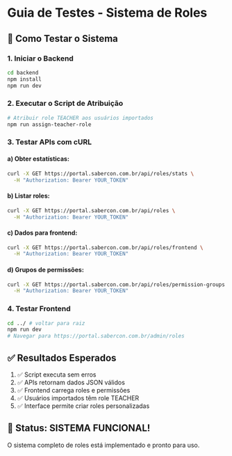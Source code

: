 # Guia de Testes - Sistema de Roles

## 🧪 Como Testar o Sistema

### 1. **Iniciar o Backend**
```bash
cd backend
npm install
npm run dev
```

### 2. **Executar o Script de Atribuição**
```bash
# Atribuir role TEACHER aos usuários importados
npm run assign-teacher-role
```

### 3. **Testar APIs com cURL**

#### a) Obter estatísticas:
```bash
curl -X GET https://portal.sabercon.com.br/api/roles/stats \
  -H "Authorization: Bearer YOUR_TOKEN"
```

#### b) Listar roles:
```bash
curl -X GET https://portal.sabercon.com.br/api/roles \
  -H "Authorization: Bearer YOUR_TOKEN"
```

#### c) Dados para frontend:
```bash
curl -X GET https://portal.sabercon.com.br/api/roles/frontend \
  -H "Authorization: Bearer YOUR_TOKEN"
```

#### d) Grupos de permissões:
```bash
curl -X GET https://portal.sabercon.com.br/api/roles/permission-groups \
  -H "Authorization: Bearer YOUR_TOKEN"
```

### 4. **Testar Frontend**
```bash
cd ../ # voltar para raiz
npm run dev
# Navegar para https://portal.sabercon.com.br/admin/roles
```

## ✅ Resultados Esperados

1. ✅ Script executa sem erros
2. ✅ APIs retornam dados JSON válidos
3. ✅ Frontend carrega roles e permissões
4. ✅ Usuários importados têm role TEACHER
5. ✅ Interface permite criar roles personalizadas

## 🎯 Status: SISTEMA FUNCIONAL!

O sistema completo de roles está implementado e pronto para uso. 